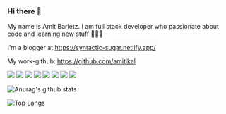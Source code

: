 ### Hi there 👋

My name is Amit Barletz. I am full stack developer who passionate about code and learning new stuff 🙇🏻‍♀️

I'm a blogger at https://syntactic-sugar.netlify.app/

My work-github: https://github.com/amitikal


![](https://img.shields.io/badge/CODE-JavaScript-informational?style=flat&logo=javascript&logoColor=white&color=2bbc8a)
![](https://img.shields.io/badge/CODE-TypeScript-informational?style=flat&logo=typescript&logoColor=white&color=2bbc8a)
![](https://img.shields.io/badge/CODE-Node.js-informational?style=flat&logo=node-js&logoColor=white&color=2bbc8a)
![](https://img.shields.io/badge/DB-mongoDB-informational?style=flat&logo=mongodb&logoColor=white&color=2bbc8a)
![](https://img.shields.io/badge/FRAMEWORK-Angular-informational?style=flat&logo=angular&logoColor=white&color=2bbc8a)
![](https://img.shields.io/badge/LIBRARY-React-informational?style=flat&logo=react&logoColor=white&color=2bbc8a)
![](https://img.shields.io/badge/CODE-Gatsby-informational?style=flat&logo=gatsby&logoColor=white&color=2bbc8a)
![](https://img.shields.io/badge/CODE-grapgql-informational?style=flat&logo=graphql&logoColor=white&color=2bbc8a)


![Anurag's github stats](https://github-readme-stats.vercel.app/api?username=abrl91&show_icons=true)


<!-- icons with padding -->

[1.1]: http://i.imgur.com/tXSoThF.png (twitter icon with padding)
[2.1]: http://i.imgur.com/0o48UoR.png (github icon with padding)

<!-- icons without padding -->

[1.2]: http://i.imgur.com/wWzX9uB.png (twitter icon without padding)
[2.2]: http://i.imgur.com/9I6NRUm.png (github icon without padding)
[3.2]: https://raw.githubusercontent.com/MartinHeinz/MartinHeinz/master/linkedin-3-16.png (LinkedIn icon without padding)

[1]: https://twitter.com/BarletzA52
[2]: https://github.com/abrl91
[3]: https://www.linkedin.com/in/amitbarletz/


[![Top Langs](https://github-readme-stats.vercel.app/api/top-langs/?username=abrl91&layout=compact)](https://github.com/anuraghazra/github-readme-stats)
